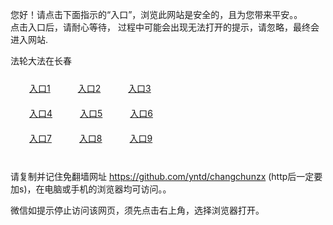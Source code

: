 您好！请点击下面指示的“入口”，浏览此网站是安全的，且为您带来平安。。 <br/>
点击入口后，请耐心等待， 过程中可能会出现无法打开的提示，请忽略，最终会进入网站. </br>

法轮大法在长春<br/>
<div style="padding:10px"><a style="margin:20px" target="_blank" href="https://d3chs2u23ccbih.cloudfront.net/2Qpsp?bxlotfnw" id="ccLink1" rel="nofollow">入口1</a> <a target="_blank" style="margin:20px" href="https://d3hr9efqw4j9ju.cloudfront.net/2Qpsp?tnuohp" id="ccLink2" rel="nofollow">入口2</a> <a style="margin:20px" target="_blank" href="https://d1ek624m7queh1.cloudfront.net/2Qpsp?ljpgla" id="ccLink3" rel="nofollow">入口3</a></div>

<div style="padding:10px" ><a style="margin:20px" target="_blank" href="https://d3chs2u23ccbih.cloudfront.net/2Qpsp?bxlotfnw" id="ccLink4" rel="nofollow">入口4</a> <a style="margin:20px" href="https://d3hr9efqw4j9ju.cloudfront.net/2Qpsp?tnuohp" target="_blank" id="ccLink5" rel="nofollow">入口5</a> <a style="margin:20px" href="https://d1ek624m7queh1.cloudfront.net/2Qpsp?ljpgla" target="_blank" id="ccLink6" rel="nofollow">入口6</a></div>

<div style="padding:10px"><a style="margin:20px" target="_blank" href="https://d3chs2u23ccbih.cloudfront.net/2Qpsp?bxlotfnw" id="ccLink7" rel="nofollow">入口7</a> <a style="margin:20px" href="https://d3hr9efqw4j9ju.cloudfront.net/2Qpsp?tnuohp" target="_blank" id="ccLink8" rel="nofollow">入口8</a> <a style="margin:20px" target="_blank" href="https://d1ek624m7queh1.cloudfront.net/2Qpsp?ljpgla" id="ccLink9" rel="nofollow">入口9</a></div>

<br/>



请复制并记住免翻墙网址 https://github.com/yntd/changchunzx (http后一定要加s)，在电脑或手机的浏览器均可访问。。<br/>

微信如提示停止访问该网页，须先点击右上角，选择浏览器打开。

